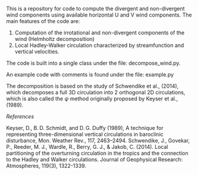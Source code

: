 This is a repository for code to compute the divergent and non-divergent wind components using available horizontal U and V wind components. 
The main features of the code are:
  1. Computation of the irrotational and non-divergent components of the wind (Helmholtz decomposition)
  2. Local Hadley-Walker circulation characterized by streamfunction and vertical velocities. 

The code is built into a single class under the file: decompose_wind.py. 

An example code with comments is found under the file: example.py

The decomposition is based on the study of Schwendike et al., (2014), which decomposes a full 3D circulation into 2 orthogonal 2D circulations, which is also called the $\psi$ method originally proposed by Keyser et al., (1989).

*References*

Keyser, D., B. D. Schmidt, and D. G. Duffy (1989), A technique for representing three-dimensional vertical circulations in baroclinic disturbance, Mon. Weather Rev., 117, 2463–2494. 
Schwendike, J., Govekar, P., Reeder, M. J., Wardle, R., Berry, G. J., & Jakob, C. (2014). Local partitioning of the overturning circulation in the tropics and the connection to the Hadley and Walker circulations. Journal of Geophysical Research: Atmospheres, 119(3), 1322-1339.
